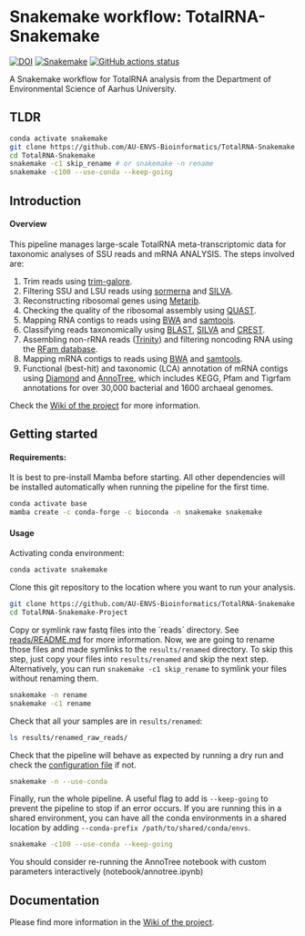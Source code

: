 # Snakemake workflow: TotalRNA-Snakemake

[![DOI](https://zenodo.org/badge/546561474.svg)](https://zenodo.org/badge/latestdoi/546561474)
[![Snakemake](https://img.shields.io/badge/snakemake-≥6.3.0-brightgreen.svg)](https://snakemake.github.io)
[![GitHub actions status](https://github.com/AU-ENVS-Bioinformatics/TotalRNA-Snakemake/workflows/Tests/badge.svg?branch=main)](https://github.com/AU-ENVS-Bioinformatics/TotalRNA-Snakemake/actions?query=branch%3Amain+workflow%3ATests)


A Snakemake workflow for TotalRNA analysis from the Department of Environmental Science of Aarhus University. 

## TLDR

```bash
conda activate snakemake
git clone https://github.com/AU-ENVS-Bioinformatics/TotalRNA-Snakemake
cd TotalRNA-Snakemake
snakemake -c1 skip_rename # or snakemake -n rename
snakemake -c100 --use-conda --keep-going
```

## Introduction

#### Overview

This pipeline manages large-scale TotalRNA meta-transcriptomic data for taxonomic analyses of SSU reads and mRNA ANALYSIS. The steps involved are:

1. Trim reads using [trim-galore](https://www.bioinformatics.babraham.ac.uk/projects/trim_galore/).
2. Filtering SSU and LSU reads using [sormerna](https://github.com/biocore/sortmerna) and [SILVA](https://www.arb-silva.de/).
3. Reconstructing ribosomal genes using [Metarib](https://github.com/yxxue/MetaRib).
4. Checking the quality of the ribosomal assembly using [QUAST](https://quast.sourceforge.net/).
5. Mapping RNA contigs to reads using [BWA](https://bio-bwa.sourceforge.net/) and [samtools](https://github.com/samtools/).
6. Classifying reads taxonomically using [BLAST](https://blast.ncbi.nlm.nih.gov/), [SILVA](https://www.arb-silva.de/) and [CREST](https://github.com/lanzen/CREST).
7. Assembling non-rRNA reads ([Trinity](https://github.com/trinityrnaseq/trinityrnaseq)) and filtering noncoding RNA using the [RFam database](https://rfam.org/). 
8. Mapping mRNA contigs to reads using [BWA](https://bio-bwa.sourceforge.net/) and [samtools](https://github.com/samtools/).
9. Functional (best-hit) and taxonomic (LCA) annotation of mRNA contigs using [Diamond](https://github.com/bbuchfink/diamond) and [AnnoTree](http://annotree.uwaterloo.ca/annotree/), which includes KEGG, Pfam and Tigrfam annotations for over 30,000 bacterial and 1600 archaeal genomes. 

Check the [Wiki of the project](https://github.com/AU-ENVS-Bioinformatics/TotalRNA-Snakemake/wiki) for more information. 

## Getting started

#### Requirements:

It is best to pre-install Mamba before starting. All other dependencies will be installed automatically when running the pipeline for the first time.

```bash
conda activate base
mamba create -c conda-forge -c bioconda -n snakemake snakemake
```

#### Usage
Activating conda environment:

```bash
conda activate snakemake
```

Clone this git repository to the location where you want to run your analysis. 
```bash
git clone https://github.com/AU-ENVS-Bioinformatics/TotalRNA-Snakemake TotalRNA-Snakemake-Project
cd TotalRNA-Snakemake-Project
```

Copy or symlink raw fastq files into the ´reads´ directory. See [reads/README.md](reads/README.md) for more information. Now, we are going to rename those files and made symlinks to the `results/renamed` directory. To skip this step, just copy your files into `results/renamed` and skip the next step. Alternatively, you can run `snakemake -c1 skip_rename` to symlink your files without renaming them.

```bash
snakemake -n rename
snakemake -c1 rename
```

Check that all your samples are in `results/renamed`:

```bash
ls results/renamed_raw_reads/
```

Check that the pipeline will behave as expected by running a dry run and check the [configuration file](config/config.yaml) if not.

```bash
snakemake -n --use-conda
```

Finally, run the whole pipeline. A useful flag to add is `--keep-going` to prevent the pipeline to stop if an error occurs. If you are running this in a shared environment, you can have all the conda environments in a shared location by adding `--conda-prefix /path/to/shared/conda/envs`. 

```bash
snakemake -c100 --use-conda --keep-going
```

You should consider re-running the AnnoTree notebook with custom parameters interactively (notebook/annotree.ipynb)

## Documentation

Please find more information in the [Wiki of the project](https://github.com/AU-ENVS-Bioinformatics/TotalRNA-Snakemake/wiki).
